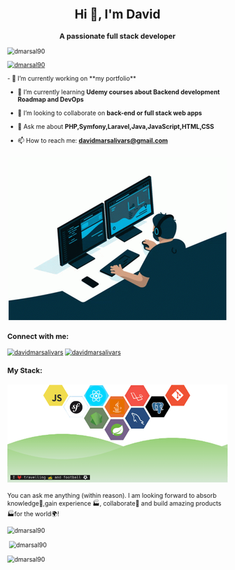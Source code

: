 <h1 align="center">Hi 👋, I'm David</h1>
<h3 align="center">A passionate full stack developer</h3>

<p align="left"> <img src="https://komarev.com/ghpvc/?username=dmarsal90&label=Profile%20views&color=0e75b6&style=plastic" alt="dmarsal90" /> </p>

<p align="left"> <a href="https://github.com/ryo-ma/github-profile-trophy"><img src="https://github-profile-trophy.vercel.app/?username=dmarsal90" alt="dmarsal90" /></a> </p>

<div class="pull-left">
- 🔭 I’m currently working on **my portfolio**

- 🌱 I’m currently learning **Udemy courses about Backend development Roadmap and DevOps**

- 👯 I’m looking to collaborate on **back-end or full stack web apps**

- 💬 Ask me about **PHP,Symfony,Laravel,Java,JavaScript,HTML,CSS**

- 📫 How to reach me: **davidmarsalivars@gmail.com**

</div>
<div class="pull-right">
<h3 align="center">
<img src="https://raw.githubusercontent.com/dmarsal90/dmarsal90/main/assets/coding.gif" alt="coding"/>
</h3>
</div>


<h3 align="left">Connect with me:</h3>
<p align="left">
<a href="https://linkedin.com/in/davidmarsalivars" target="blank"><img align="center" src="https://raw.githubusercontent.com/rahuldkjain/github-profile-readme-generator/master/src/images/icons/Social/linked-in-alt.svg" alt="davidmarsalivars" height="30" width="40" /></a>
<a href="https://www.hackerrank.com/davidmarsalivars" target="blank"><img align="center" src="https://raw.githubusercontent.com/rahuldkjain/github-profile-readme-generator/master/src/images/icons/Social/hackerrank.svg" alt="davidmarsalivars" height="30" width="40" /></a>
</p>
<h3 align="left">My Stack:</h3>

<h3 align="center">
<img src="https://raw.githubusercontent.com/dmarsal90/dmarsal90/main/assets/stack-hills.png" alt="stacks"/>
</h3>

You can ask me anything (within reason). I am looking forward to absorb knowledge🧠,gain experience 🏭, collaborate🤝 and build amazing products 🏭for the world🌍!

<p><img align="center" src="https://github-readme-stats.vercel.app/api/top-langs?username=dmarsal90&show_icons=true&theme=dracula&locale=en&layout=compact" alt="dmarsal90" /></p>


<p>&nbsp;<img align="center" src="https://github-readme-stats.vercel.app/api?username=dmarsal90&show_icons=true&theme=dracula&title_color=000000&locale=en" alt="dmarsal90" /></p>

<p><img align="center" src="https://github-readme-streak-stats.herokuapp.com/?user=dmarsal90&" alt="dmarsal90" /></p>
